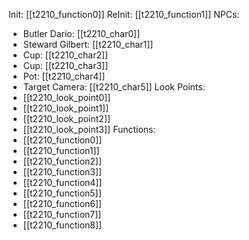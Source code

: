 Init: [[t2210_function0]]
ReInit: [[t2210_function1]]
NPCs:
- Butler Dario: [[t2210_char0]]
- Steward Gilbert: [[t2210_char1]]
- Cup: [[t2210_char2]]
- Cup: [[t2210_char3]]
- Pot: [[t2210_char4]]
- Target Camera: [[t2210_char5]]
Look Points:
- [[t2210_look_point0]]
- [[t2210_look_point1]]
- [[t2210_look_point2]]
- [[t2210_look_point3]]
Functions:
- [[t2210_function0]]
- [[t2210_function1]]
- [[t2210_function2]]
- [[t2210_function3]]
- [[t2210_function4]]
- [[t2210_function5]]
- [[t2210_function6]]
- [[t2210_function7]]
- [[t2210_function8]]
